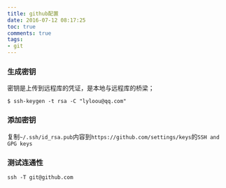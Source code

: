 ```yaml
---
title: github配置
date: 2016-07-12 08:17:25
toc: true
comments: true
tags:
- git
---
```


### 生成密钥
密钥是上传到远程库的凭证，是本地与远程库的桥梁；
```
$ ssh-keygen -t rsa -C "lyloou@qq.com"
```

### 添加密钥
复制`~/.ssh/id_rsa.pub`内容到`https://github.com/settings/keys`的`SSH and GPG keys`

### 测试连通性
```
ssh -T git@github.com
```